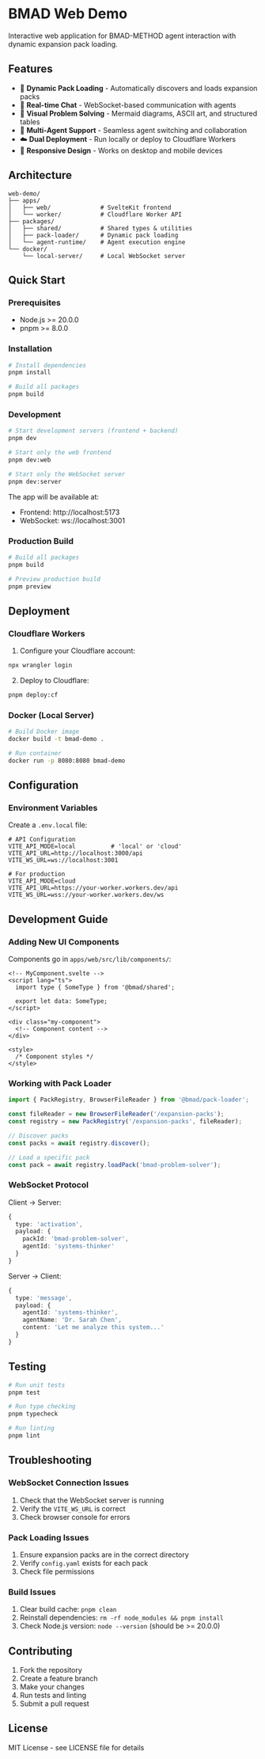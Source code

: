 # BMAD Web Demo

Interactive web application for BMAD-METHOD agent interaction with dynamic expansion pack loading.

## Features

- 🔌 **Dynamic Pack Loading** - Automatically discovers and loads expansion packs
- 💬 **Real-time Chat** - WebSocket-based communication with agents
- 🎨 **Visual Problem Solving** - Mermaid diagrams, ASCII art, and structured tables
- 🤝 **Multi-Agent Support** - Seamless agent switching and collaboration
- ☁️ **Dual Deployment** - Run locally or deploy to Cloudflare Workers
- 📱 **Responsive Design** - Works on desktop and mobile devices

## Architecture

```
web-demo/
├── apps/
│   ├── web/              # SvelteKit frontend
│   └── worker/           # Cloudflare Worker API
├── packages/
│   ├── shared/           # Shared types & utilities
│   ├── pack-loader/      # Dynamic pack loading
│   └── agent-runtime/    # Agent execution engine
└── docker/
    └── local-server/     # Local WebSocket server
```

## Quick Start

### Prerequisites

- Node.js >= 20.0.0
- pnpm >= 8.0.0

### Installation

```bash
# Install dependencies
pnpm install

# Build all packages
pnpm build
```

### Development

```bash
# Start development servers (frontend + backend)
pnpm dev

# Start only the web frontend
pnpm dev:web

# Start only the WebSocket server
pnpm dev:server
```

The app will be available at:
- Frontend: http://localhost:5173
- WebSocket: ws://localhost:3001

### Production Build

```bash
# Build all packages
pnpm build

# Preview production build
pnpm preview
```

## Deployment

### Cloudflare Workers

1. Configure your Cloudflare account:
```bash
npx wrangler login
```

2. Deploy to Cloudflare:
```bash
pnpm deploy:cf
```

### Docker (Local Server)

```bash
# Build Docker image
docker build -t bmad-demo .

# Run container
docker run -p 8080:8080 bmad-demo
```

## Configuration

### Environment Variables

Create a `.env.local` file:

```env
# API Configuration
VITE_API_MODE=local          # 'local' or 'cloud'
VITE_API_URL=http://localhost:3000/api
VITE_WS_URL=ws://localhost:3001

# For production
VITE_API_MODE=cloud
VITE_API_URL=https://your-worker.workers.dev/api
VITE_WS_URL=wss://your-worker.workers.dev/ws
```

## Development Guide

### Adding New UI Components

Components go in `apps/web/src/lib/components/`:

```svelte
<!-- MyComponent.svelte -->
<script lang="ts">
  import type { SomeType } from '@bmad/shared';
  
  export let data: SomeType;
</script>

<div class="my-component">
  <!-- Component content -->
</div>

<style>
  /* Component styles */
</style>
```

### Working with Pack Loader

```typescript
import { PackRegistry, BrowserFileReader } from '@bmad/pack-loader';

const fileReader = new BrowserFileReader('/expansion-packs');
const registry = new PackRegistry('/expansion-packs', fileReader);

// Discover packs
const packs = await registry.discover();

// Load a specific pack
const pack = await registry.loadPack('bmad-problem-solver');
```

### WebSocket Protocol

Client → Server:
```typescript
{
  type: 'activation',
  payload: {
    packId: 'bmad-problem-solver',
    agentId: 'systems-thinker'
  }
}
```

Server → Client:
```typescript
{
  type: 'message',
  payload: {
    agentId: 'systems-thinker',
    agentName: 'Dr. Sarah Chen',
    content: 'Let me analyze this system...'
  }
}
```

## Testing

```bash
# Run unit tests
pnpm test

# Run type checking
pnpm typecheck

# Run linting
pnpm lint
```

## Troubleshooting

### WebSocket Connection Issues

1. Check that the WebSocket server is running
2. Verify the `VITE_WS_URL` is correct
3. Check browser console for errors

### Pack Loading Issues

1. Ensure expansion packs are in the correct directory
2. Verify `config.yaml` exists for each pack
3. Check file permissions

### Build Issues

1. Clear build cache: `pnpm clean`
2. Reinstall dependencies: `rm -rf node_modules && pnpm install`
3. Check Node.js version: `node --version` (should be >= 20.0.0)

## Contributing

1. Fork the repository
2. Create a feature branch
3. Make your changes
4. Run tests and linting
5. Submit a pull request

## License

MIT License - see LICENSE file for details